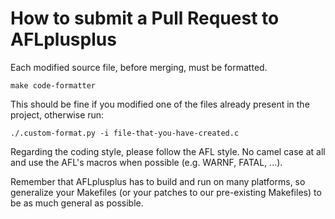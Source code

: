 # How to submit a Pull Request to AFLplusplus

Each modified source file, before merging, must be formatted.

```
make code-formatter
```

This should be fine if you modified one of the files already present in the
project, otherwise run:

```
./.custom-format.py -i file-that-you-have-created.c
```

Regarding the coding style, please follow the AFL style.
No camel case at all and use the AFL's macros when possible (e.g. WARNF, FATAL, ...).

Remember that AFLplusplus has to build and run on many platforms, so generalize your Makefiles (or your patches to our pre-existing Makefiles) to be as much general as possible.
